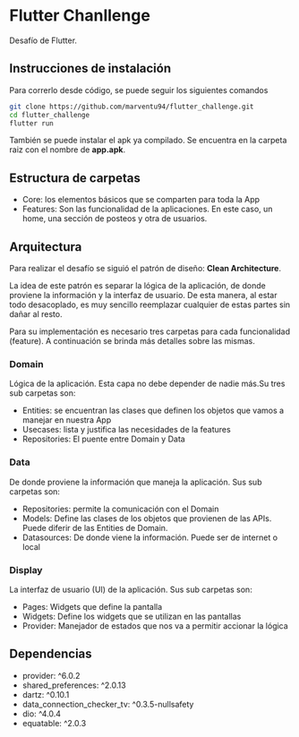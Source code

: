 # Flutter Chanllenge

Desafío de Flutter.

## Instrucciones de instalación

Para correrlo desde código, se puede seguir los siguientes comandos

```sh
git clone https://github.com/marventu94/flutter_challenge.git
cd flutter_challenge
flutter run
```

También se puede instalar el apk ya compilado. Se encuentra en la carpeta raiz con el nombre de **app.apk**.

## Estructura de carpetas

- Core: los elementos básicos que se comparten para toda la App
- Features: Son las funcionalidad de la aplicaciones. En este caso, un home, una sección de posteos y otra de usuarios.

## Arquitectura

Para realizar el desafío se siguió el patrón de diseño: **Clean Architecture**.

La idea de este patrón es separar la lógica de la aplicación, de donde proviene la información y la interfaz de usuario. De esta manera, al estar todo desacoplado, es muy sencillo reemplazar cualquier de estas partes sin dañar al resto.

Para su implementación es necesario tres carpetas para cada funcionalidad (feature). A continuación se brinda más detalles sobre las mismas.

### Domain

Lógica de la aplicación. Esta capa no debe depender de nadie más.Su tres sub carpetas son:

- Entities: se encuentran las clases que definen los objetos que vamos a manejar en nuestra App
- Usecases: lista y justifica las necesidades de la features 
- Repositories: El puente entre Domain y Data

### Data

De donde proviene la información que maneja la aplicación. Sus sub carpetas son:

- Repositories: permite la comunicación con el Domain
- Models: Define las clases de los objetos que provienen de las APIs. Puede diferir de las Entities de Domain.
- Datasources: De donde viene la información. Puede ser de internet o local


### Display

La interfaz de usuario (UI) de la aplicación. Sus sub carpetas son:

- Pages: Widgets que define la pantalla
- Widgets: Define los widgets que se utilizan en las pantallas
- Provider: Manejador de estados que nos va a permitir accionar la lógica

## Dependencias

- provider: ^6.0.2
- shared_preferences: ^2.0.13
- dartz: ^0.10.1
- data_connection_checker_tv: ^0.3.5-nullsafety
- dio: ^4.0.4
- equatable: ^2.0.3